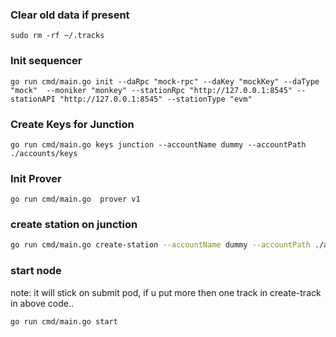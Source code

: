 
### Clear old data if present 
```shell 
sudo rm -rf ~/.tracks
```

### Init sequencer
```shell
go run cmd/main.go init --daRpc "mock-rpc" --daKey "mockKey" --daType "mock"  --moniker "monkey" --stationRpc "http://127.0.0.1:8545" --stationAPI "http://127.0.0.1:8545" --stationType "evm" 
```
### Create Keys for Junction
```shell
go run cmd/main.go keys junction --accountName dummy --accountPath ./accounts/keys
```

### Init Prover
```shell
go run cmd/main.go  prover v1
```

### create station on junction
```sh
go run cmd/main.go create-station --accountName dummy --accountPath ./accounts/keys --jsonRPC "http://localhost:1213" --info "basic info" --tracks air1dqf8xx42e8tlcwpd4ucwf60qeg4k6h7mzpnkf7  --bootstrapNode "/ip4/192.168.1.24/tcp/2300/p2p/12D3KooWFoN66sCWotff1biUcnBE2vRTmYJRHJqZy27x1EpBB6AM"
```

### start  node 
note: it will stick on submit pod, if u put more then one track in create-track in above code..
```shell
go run cmd/main.go start
```

